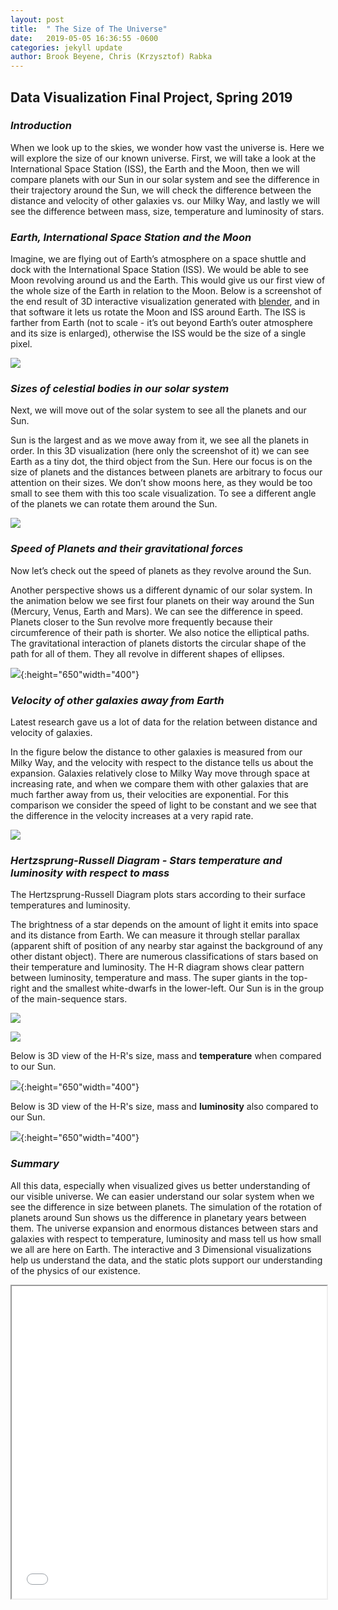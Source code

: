 ```yaml
---
layout: post
title:  " The Size of The Universe"
date:   2019-05-05 16:36:55 -0600
categories: jekyll update
author: Brook Beyene, Chris (Krzysztof) Rabka
---
```

## Data Visualization Final Project, Spring 2019


### *Introduction*

When we look up to the skies, we wonder how vast the universe is.
Here we will explore the size of our known universe. First, we will take a look at the International Space Station (ISS), the Earth and the Moon, then we will compare planets with our Sun in our solar system and see the difference in their trajectory around the Sun, we will check the difference between the distance and velocity of other galaxies vs. our Milky Way, and lastly we will see the difference between mass, size, temperature and luminosity of stars.

### *Earth, International Space Station and the Moon*
Imagine, we are flying out of Earth’s atmosphere on a space shuttle and dock with the International Space Station (ISS). We would be able to see Moon revolving around us and the Earth. This would give us our first view of the whole size of the Earth in relation to the Moon. Below is a screenshot of the end result of 3D interactive visualization generated with [blender](https://www.blender.org/), and in that software it lets us rotate the Moon and ISS around Earth. The ISS is farther from Earth (not to scale - it’s out beyond Earth’s outer atmosphere and its size is enlarged), otherwise the ISS would be the size of a single pixel.

![](https://github.com/krzysztofMSU/data-visualization-final-project/blob/gh-pages/_assets/_images/earth_moon_iss.png?raw=true)

### *Sizes of celestial bodies in our solar system*

Next, we will move out of the solar system to see all the planets and our Sun.

Sun is the largest and as we move away from it, we see all the planets in order. In this 3D visualization (here only the screenshot of it) we can see Earth as a tiny dot, the third object from the Sun. Here our focus is on the size of planets and the distances between planets are arbitrary to focus our attention on their sizes. We don’t show moons here, as they would be too small to see them with this too scale visualization. To see a different angle of the planets we can rotate them around the Sun.

![](https://github.com/krzysztofMSU/data-visualization-final-project/blob/gh-pages/_assets/_images/size_solar_system_new.png?raw=true)

### *Speed of Planets and their gravitational forces*

Now let’s check out the speed of planets as they revolve around the Sun.

Another perspective shows us a different dynamic of our solar system. In the animation below we see first four planets on their way around the Sun (Mercury, Venus, Earth and Mars). We can see the difference in speed. Planets closer to the Sun revolve more frequently because their circumference of their path is shorter. We also notice the elliptical paths. The gravitational interaction of planets distorts the circular shape of the path for all of them. They all revolve in different shapes of ellipses.

![](https://github.com/krzysztofMSU/data-visualization-final-project/blob/gh-pages/_includes/_gif/palents_eliptical.gif?raw=true){:height="650"width="400"}

### *Velocity of other galaxies away from Earth*

Latest research gave us a lot of data for the relation between distance and velocity of galaxies.

In the figure below the distance to other galaxies is measured from our Milky Way, and the velocity with respect to the distance tells us about the expansion. Galaxies relatively close to Milky Way move through space at increasing  rate, and when we compare them with other galaxies that are much farther away from us, their velocities are exponential. For this comparison we consider the speed of light to be constant and we see that the difference in the velocity increases at a very rapid rate.

![](https://github.com/krzysztofMSU/data-visualization-final-project/blob/gh-pages/_assets/_images/UniverseExpansionBy_Brook_and_Chris.png?raw=true)

### *Hertzsprung-Russell Diagram - Stars temperature and luminosity with respect to mass*

The Hertzsprung-Russell Diagram plots stars according to their surface temperatures and luminosity.

The brightness of a star depends on the amount of light it emits into space and its distance from Earth. We can measure it through stellar parallax (apparent shift of position of any nearby star against the background of any other distant object). There are numerous classifications of stars based on their temperature and luminosity. The H-R diagram shows clear pattern between luminosity, temperature and mass. The super giants in the top-right and the smallest white-dwarfs in the lower-left. Our Sun is in the group of the main-sequence stars.

![](https://github.com/krzysztofMSU/data-visualization-final-project/blob/gh-pages/_assets/_images/H_R_Diagram.png?raw=true)

![](https://github.com/krzysztofMSU/data-visualization-final-project/blob/gh-pages/_assets/_images/equation_2.png?raw=true)

Below is 3D view of the H-R's size, mass and **temperature** when compared to our Sun.

![](https://github.com/krzysztofMSU/data-visualization-final-project/blob/gh-pages/_includes/_gif/size_mass_temperature_by_Brook_and_Chris.gif?raw=true){:height="650"width="400"}

Below is 3D view of the H-R's size, mass and **luminosity** also compared to our Sun.

![](https://github.com/krzysztofMSU/data-visualization-final-project/blob/gh-pages/_includes/_gif/size_mass_lumionsity_by_Brook_and_Chris.gif?raw=true){:height="650"width="400"}

### *Summary*

All this data, especially when visualized gives us better understanding of our visible universe. We can easier understand our solar system when we see the difference in size between planets. The simulation of the rotation of planets around Sun shows us the difference in planetary years between them. The universe expansion and enormous distances between stars and galaxies with respect to temperature, luminosity and mass tell us how small we all are here on Earth. The interactive and 3 Dimensional visualizations help us understand the data, and the static plots support our understanding of the physics of our existence.

<iframe src="file:///C:/Users/tjhxksyuru35715/DataVisFinalProject/data-visualization-final-project/_includes/_html/size_mass_temp___size_mass_lumionsity.html?raw=true" width="100%" height="500">
</iframe>

<!--
> #### link
> ### <https://krzysztofmsu.github.io/data-visualization-final-project/>
-->

